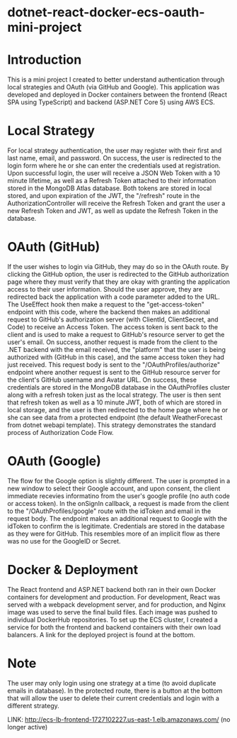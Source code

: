 # dotnet-react-docker-ecs-oauth-mini-project

# Introduction
This is a mini project I created to better understand authentication through local strategies and OAuth (via GitHub and Google). This application was developed and deployed in Docker containers between the frontend (React SPA using TypeScript) and backend (ASP.NET Core 5) using AWS ECS.

# Local Strategy
For local strategy authentication, the user may register with their first and last name, email, and password. On success, the user is redirected to the login form where he or she can enter the credentials used at registration. Upon successful login, the user will receive a JSON Web Token with a 10 minute lifetime, as well as a Refresh Token attached to their information stored in the MongoDB Atlas database. Both tokens are stored in local stored, and upon expiration of the JWT, the "/refresh" route in the AuthorizationController will receive the Refresh Token and grant the user a new Refresh Token and JWT, as well as update the Refresh Token in the database.

# OAuth (GitHub)
If the user wishes to login via GitHub, they may do so in the OAuth route. By clicking the GitHub option, the user is redirected to the GitHub authorization page where they must verify that they are okay with granting the application access to their user information. Should the user approve, they are redirected back the application with a code parameter added to the URL. The UseEffect hook then make a request to the "get-access-token" endpoint with this code, where the backend then makes an additional request to GitHub's authorization server (with ClientId, ClientSecret, and Code) to receive an Access Token. The access token is sent back to the client and is used to make a request to GitHub's resource server to get the user's email. On success, another request is made from the client to the .NET backend with the email received, the "platform" that the user is being authorized with (GitHub in this case), and the same access token they had just received. This request body is sent to the "/OAuthProfiles/authorize" endpoint where another request is sent to the GitHub resource server for the client's GitHub username and Avatar URL. On success, these credentials are stored in the MongoDB database in the OAuthProfiles cluster along with a refresh token just as the local strategy. The user is then sent that refresh token as well as a 10 minute JWT, both of which are stored in local storage, and the user is then redirected to the home page where he or she can see data from a protected endpoint (the default WeatherForecast from dotnet webapi template). This strategy demonstrates the standard process of Authorization Code Flow.

# OAuth (Google)
The flow for the Google option is slightly different. The user is prompted in a new window to select their Google account, and upon consent, the client immediate recevies informatino from the user's google profile (no auth code or access token). In the onSignIn callback, a request is made from the client to the "/OAuthProfiles/google" route with the idToken and email in the request body. The endpoint makes an additional request to Google with the idToken to confirm the is legitimate. Credentials are stored in the database as they were for GitHub. This resembles more of an implicit flow as there was no use for the GoogleID or Secret.

# Docker & Deployment
The React frontend and ASP.NET backend both ran in their own Docker containers for development and production. For development, React was served with a webpack development server, and for production, and Nginx image was used to serve the final build files. Each image was pushed to individual DockerHub repositories. To set up the ECS cluster, I created a service for both the frontend and backend containers with their own load balancers. A link for the deployed project is found at the bottom.

# Note
The user may only login using one strategy at a time (to avoid duplicate emails in database). In the protected route, there is a button at the bottom that will allow the user to delete their current credentials and login with a different strategy.

LINK:
  http://ecs-lb-frontend-1727102227.us-east-1.elb.amazonaws.com/ (no longer active)
